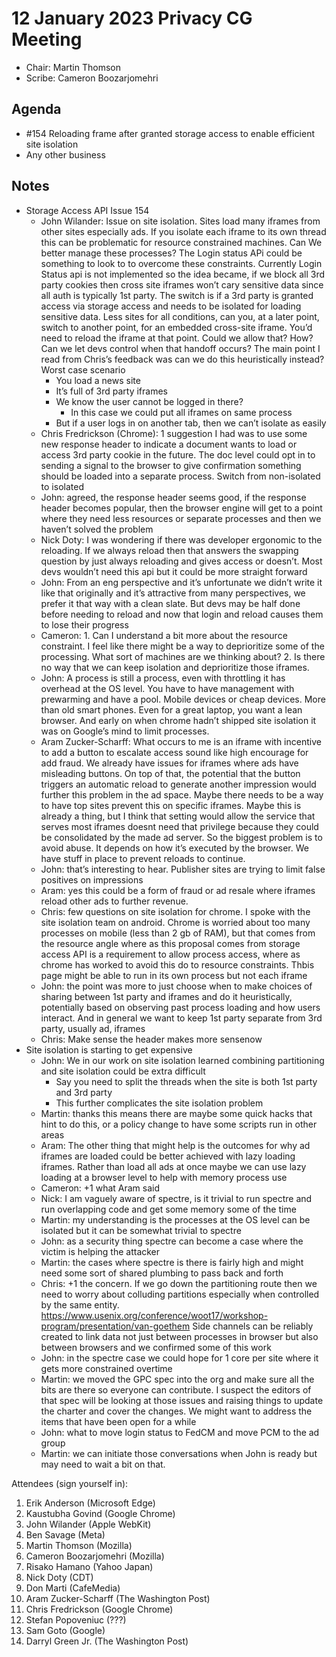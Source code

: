 # 12 January 2023 Privacy CG Meeting

* Chair: Martin Thomson
* Scribe: Cameron Boozarjomehri

## Agenda

* #154 Reloading frame after granted storage access to enable efficient site isolation
* Any other business

## Notes

* Storage Access API Issue 154
   * John Wilander: Issue on site isolation. Sites load many iframes from other sites especially ads. If you isolate each iframe to its own thread this can be problematic for resource constrained machines. Can We better manage these processes? The Login status APi could be something to look to to overcome these constraints. Currently Login Status api is not implemented so the idea became, if we block all 3rd party cookies then cross site iframes won’t cary sensitive data since all auth is typically 1st party. The switch is if a 3rd party is granted access via storage access and needs to be isolated for loading sensitive data. Less sites for all conditions, can you, at a later point, switch to another point, for an embedded cross-site iframe. You’d need to reload the iframe at that point. Could we allow that? How? Can we let devs control when that handoff occurs? The main point I read from Chris’s feedback was can we do this heuristically instead? Worst case scenario
      * You load a news site
      * It’s full of 3rd party iframes
      * We know the user cannot be logged in there?
         * In this case we could put all iframes on same process
      * But if a user logs in on another tab, then we can’t isolate as easily
   * Chris Fredrickson (Chrome): 1 suggestion I had was to use some new response header to indicate a document wants to load or access 3rd party cookie in the future. The doc level could opt in to sending a signal to the browser to give confirmation something should be loaded into a separate process. Switch from non-isolated to isolated
   * John: agreed, the response header seems good, if the response header becomes popular, then the browser engine will get to a point where they need less resources or separate processes and then we haven’t solved the problem
   * Nick Doty: I was wondering if there was developer ergonomic to the reloading. If we always reload then that answers the swapping question by just always reloading and gives access or doesn’t. Most devs wouldn’t need this api but it could be more straight forward
   * John: From an eng perspective and it’s unfortunate we didn’t write it like that originally and it’s attractive from many perspectives, we prefer it that way with a clean slate. But devs may be half done before needing to reload and now that login and reload causes them to lose their progress
   * Cameron: 1. Can I understand a bit more about the resource constraint. I feel like there might be a way to deprioritize some of the processing.  What sort of machines are we thinking about? 2. Is there no way that we can keep isolation and deprioritize those iframes.
   * John: A process is still a process, even with throttling it has overhead at the OS level. You have to have management with prewarming and have a pool. Mobile devices or cheap devices.  More than old smart phones.  Even for a great laptop, you want a lean browser. And early on when chrome hadn’t shipped site isolation it was on Google’s mind to limit processes.
   * Aram Zucker-Scharff: What occurs to me is an iframe with incentive to add a button to escalate access sound like high encourage for add fraud. We already have issues for iframes where ads have misleading buttons. On top of that, the potential that the button triggers an automatic reload to generate another impression would further this problem in the ad space. Maybe there needs to be a way to have top sites prevent this on specific iframes. Maybe this is already a thing, but I think that setting would allow the service that serves most iframes doesnt need that privilege because they could be consolidated by the made ad server. So the biggest problem is to avoid abuse. It depends on how it’s executed by the browser. We have stuff in place to prevent reloads to continue.
   * John: that’s interesting to hear. Publisher sites are trying to limit false positives on impressions
   * Aram: yes this could be a form of fraud or ad resale where iframes reload other ads to further revenue.
   * Chris: few questions on site isolation for chrome. I spoke with the site isolation team on android. Chrome is worried about too many processes on mobile (less than 2 gb of RAM), but that comes from the resource angle where as this proposal comes from storage access API is a requirement to allow process access, where as chrome has worked to avoid this do to resource constraints. Thbis page might be able to run in its own process but not each iframe
   * John: the point was more to just choose when to make choices of sharing between 1st party and iframes and do it heuristically, potentially based on observing past process loading and how users interact. And in general we want to keep 1st party separate from 3rd party, usually ad, iframes
   * Chris: Make sense the header makes more sensenow
* Site isolation is starting to get expensive
   * John: We in our work on site isolation learned combining partitioning and site isolation could be extra difficult
      * Say you need to split the threads when the site is both 1st party and 3rd party
      * This further complicates the site isolation problem
   * Martin: thanks this means there are maybe some quick hacks that hint to do this, or a policy change to have some scripts run in other areas
   * Aram: The other thing that might help is the outcomes for why ad iframes are loaded could be better achieved with lazy loading iframes. Rather than load all ads at once maybe we can use lazy loading at a browser level to help with memory process use
   * Cameron: +1 what Aram said
   * Nick: I am vaguely aware of spectre, is it trivial to run spectre and run overlapping code and get some memory some of the time
   * Martin: my understanding is the processes at the OS level can be isolated but it can be somewhat trivial to spectre
   * John: as a security thing spectre can become a case where the victim is helping the attacker
   * Martin: the cases where spectre is there is fairly high and might need some sort of shared plumbing to pass back and forth
   * Chris: +1 the concern. If we go down the partitioning route then we need to worry about colluding partitions especially when controlled by the same entity. https://www.usenix.org/conference/woot17/workshop-program/presentation/van-goethem Side channels can be reliably created to link data not just between processes in browser but also between browsers and we confirmed some of this work
   * John: in the spectre case we could hope for 1 core per site where it gets more constrained overtime
   * Martin: we moved the GPC spec into the org and make sure all the bits are there so everyone can contribute. I suspect the editors of that spec will be looking at those issues and raising things to update the charter and cover the changes. We might want to address the items that have been open for a while
   * John: what to move login status to FedCM and move PCM to the ad group
   * Martin: we can initiate those conversations when John is ready but may need to wait a bit on that.

Attendees (sign yourself in):
   1. Erik Anderson (Microsoft Edge)
   2. Kaustubha Govind (Google Chrome)
   3. John Wilander (Apple WebKit)
   4. Ben Savage (Meta)
   5. Martin Thomson (Mozilla)
   6. Cameron Boozarjomehri (Mozilla)
   7. Risako Hamano (Yahoo Japan)
   8. Nick Doty (CDT)
   9. Don Marti (CafeMedia)
   10. Aram Zucker-Scharff (The Washington Post)
   11. Chris Fredrickson (Google Chrome)
   12. Stefan Popoveniuc (???)
   13. Sam Goto (Google)
   14.  Darryl Green Jr. (The Washington Post)

